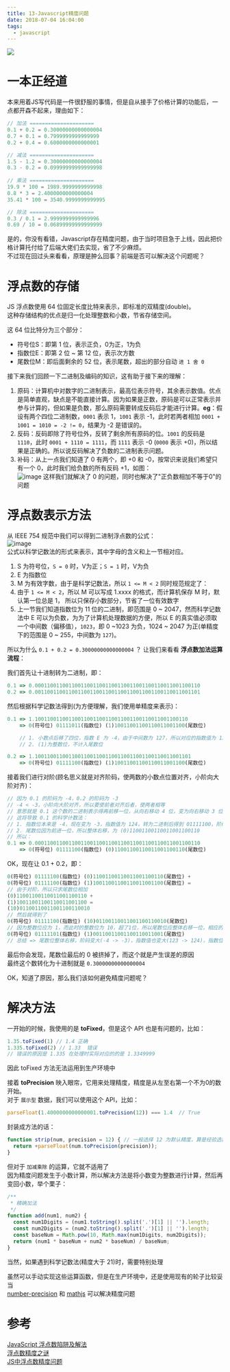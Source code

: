 ```yaml
---
title: 13-Javascript精度问题
date: 2018-07-04 16:04:00
tags:
  - javascript
---
```

<img src="/images/index/13.jpg" />
<!--more-->

# 一本正经道
本来用着JS写代码是一件很舒服的事情，但是自从接手了价格计算的功能后，一点都开森不起来，理由如下：
```javascript
// 加法 =====================
0.1 + 0.2 = 0.30000000000000004
0.7 + 0.1 = 0.7999999999999999
0.2 + 0.4 = 0.6000000000000001

// 减法 =====================
1.5 - 1.2 = 0.30000000000000004
0.3 - 0.2 = 0.09999999999999998
 
// 乘法 =====================
19.9 * 100 = 1989.9999999999998
0.8 * 3 = 2.4000000000000004
35.41 * 100 = 3540.9999999999995

// 除法 =====================
0.3 / 0.1 = 2.9999999999999996
0.69 / 10 = 0.06899999999999999
```
是的，你没有看错，Javascript存在精度问题，由于当时项目急于上线，因此把价格计算托付给了后端大佬们去实现，省了不少麻烦。  
不过现在回过头来看看，原理是肿么回事？前端是否可以解决这个问题呢？

# 浮点数的存储
JS 浮点数使用 64 位固定长度比特来表示，即标准的双精度(double)。  
这种存储结构的优点是归一化处理整数和小数，节省存储空间。  

这 64 位比特分为三个部分：
* 符号位S：即第 1 位，表示正负，0为正，1为负
* 指数位E：即第 2 位 ~ 第 12 位，表示次方数
* 尾数位M：即后面剩余的 52 位，表示尾数，超出的部分自动 `进 1 舍 0`

接下来我们回顾一下二进制及编码的知识，这有助于接下来的理解：
1. 原码：计算机中对数字的二进制表示，最高位表示符号，其余表示数值。优点是简单直观，缺点是不能直接计算。因为如果是正数，原码是可以正常表示并参与计算的，但如果是负数，那么原码需要转成反码后才能进行计算。**eg**：假设有两个四位二进制数，`0001` 表示 1，`1001` 表示 -1，此时若两者相加 `0001 + 1001 = 1010 = -2 != 0`，结果为 -2 是错误的。
2. 反码：反码即除了符号位外，反转了剩余所有原码的位。`1001` 的反码是 `1110`，此时 `0001 + 1110 = 1111`，而 `1111` 表示 -0 (`0000` 表示 +0)，所以结果是正确的。所以说反码解决了负数的二进制表示问题。
3. 补码：从上一点我们知道了 0 有两个，即 +0 和 -0，按常识来说我们希望只有一个 0，此时我们给负数的所有反码 +1，如图：  
    ![image](/images/原码反码补码.png)
    这样我们就解决了 0 的问题，同时也解决了"正负数相加不等于0"的问题

# 浮点数表示方法
从 IEEE 754 规范中我们可以得到二进制浮点数的公式：  
![image](https://user-gold-cdn.xitu.io/2017/7/10/1a6645d765dc89487b43dd35514273c9?imageView2/0/w/1280/h/960/format/webp/ignore-error/1)  
公式以科学记数法的形式来表示，其中字母的含义和上一节相对应。  
1. S 为符号位，`S = 0` 时，V为正；`S = 1` 时，V为负
2. E 为指数位
3. M 为有效字数，由于是科学记数法，所以 `1 <= M < 2`
同时规范规定了：  
1. 由于 `1 <= M < 2`，所以 M 可以写成 1.xxxx 的格式，而计算机保存 M 时，默认第一位总是 1， 所以只保存小数部分，节省了一位有效数字
2. 上一节我们知道指数位为 11 位的二进制，即范围是 0 ~ 2047，然而科学记数法中 E 可以为负数，为为了计算机处理数据的方便，所以 E 的真实值必须取一个中间数（偏移值），`1023`，即 0 ~1023 为负，1024 ~ 2047 为正(单精度下的范围是 0 ~ 255，中间数为 `127`)。

所以为什么 `0.1 + 0.2 = 0.30000000000000004` ？
让我们来看看 **浮点数加法运算流程**：  

我们首先让十进制转为二进制，即：  
```js
0.1 => 0.000110011001100110011001100110011001100110011001100110
0.2 => 0.001100110011001100110011001100110011001100110011001101
```
然后根据科学记数法得到(为方便理解，我们使用单精度来表示)：  
```js
0.1 => 1.10011001100110011001100110011001100110011001100110
    => 0(符号位) 01111011(指数位) (1)10011001100110011001100(尾数位)

    // 1. 小数点后移了四位，指数 E 为 -4，由于中间数为 127，所以对应的指数值为 127 - 4 = 123，转为二进制为 1111011，加上符号位 0，得到 01111011
    // 2. (1)为整数位，不计入尾数位

0.2 => 1.100110011001100110011001100110011001100110011001101
    => 0(符号位) 01111100(指数位) (1)10011001100110011001100(尾数位)
```
接着我们进行对阶(顾名思义就是对齐阶码，使两数的小数点位置对齐，小阶向大阶对齐)：  
```js
// 因为 0.1 的阶码为 -4，0.2 的阶码为 -3
// -4 < -3，小阶向大阶对齐，所以要使前者对齐后者，使两者相等
// 意思就是 0.1 这个数的二进制表示得再前移一位，从向右移动 4 位，变为向右移动 3 位
// 这将导致 0.1 的科学计数法：
// 1. 指数位本来是 -4，现在变为 -3，指数值为 124，转为二进制后得到 01111100，阶码对齐了
// 2. 尾数位因为前进一位，所以整体右移，为 (0)11001100110011001100110
// 所以：
0.1 => 0.000110011001100110011001100110011001100110011001100110
    => 0(符号位) 01111100(指数位) (0)11001100110011001100110(尾数位)
```
OK，现在让 0.1 + 0.2，即：  
```js
0(符号位) 01111100(指数位) (0)11001100110011001100110(尾数位) +
0(符号位) 01111100(指数位) (1)10011001100110011001100(尾数位) = 
// 由于对阶，所以只求尾数位相加
(0)11001100110011001100110 + 
(1)10011001100110011001100 =
(10)01100110011001100110010
// 然后就得到了
0(符号位) 01111100(指数位) (10)01100110011001100110010(尾数位)
// 因为整数位应为 1，而此时的整数位为 10，超了1位，所以尾数位应整体右移一位，相应的指数位也会变化，格式化后最终得到
0(符号位) 01111101(指数位) (1)00110011001100110011001(尾数位)
// 总结 => 尾数位整体右移，阶码变大(-4 -> -3)，指数值也变大(123 -> 124)，指数位变大(01111100 -> 01111101)
```
最后你会发现，尾数位最后的 0 被挤掉了，而这个就是产生误差的原因  
最终这个数转化为十进制就是 `0.30000000000000004`  

OK，知道了原因，那么我们该如何避免精度问题呢？  

# 解决方法
一开始的时候，我使用的是 **toFixed**，但是这个 API 也是有问题的，比如：
```js
1.35.toFixed(1) // 1.4 正确
1.335.toFixed(2) // 1.33  错误
// 错误的原因是 1.335 在处理时实际对应的的是 1.3349999
```
因此 toFixed 方法无法运用到生产环境中  

接着 **toPrecision** 映入眼帘，它用来处理精度，精度是从左至右第一个不为0的数开始。  
对于 `展示型` 数据，我们可以使用这个 API，比如：
```js
parseFloat(1.4000000000000001.toPrecision(12)) === 1.4  // True
```
封装成方法的话：
```js
function strip(num, precision = 12) { // 一般选择 12 为默认精度，算是经验选择
  return +parseFloat(num.toPrecision(precision));
}
```

但对于 `加减乘除` 的运算，它就不适用了  
因为精度问题发生于小数计算，所以解决方法是将小数变为整数进行计算，然后再变回小数，举个栗子：  
```js
/**
 * 精确加法
 */
function add(num1, num2) {
  const num1Digits = (num1.toString().split('.')[1] || '').length;
  const num2Digits = (num2.toString().split('.')[1] || '').length;
  const baseNum = Math.pow(10, Math.max(num1Digits, num2Digits));
  return (num1 * baseNum + num2 * baseNum) / baseNum;
}
```
当然，如果遇到科学记数法(精度大于 21)时，需要特别处理  


虽然可以手动实现这些运算函数，但是在生产环境中，还是使用现有的轮子比较妥当  
[number-precision](https://github.com/nefe/number-precision) 和 [mathjs](https://github.com/josdejong/mathjs) 可以解决精度问题

# 参考
[JavaScript 浮点数陷阱及解法](https://github.com/camsong/blog/issues/9)  
[浮点数精度之谜](https://juejin.im/post/594a31d0a0bb9f006b0b2624)  
[JS中浮点数精度问题](https://juejin.im/post/5aa1395c6fb9a028df223516)  